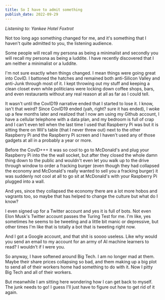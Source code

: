 ```yaml
---
title: So I have to admit something
publish_date: 2022-09-29
---
```


_Listening to: Yankee Hotel Foxtrot_

Not too long ago something changed for me, and it's something that I haven't quite admitted to you, the listening audience.

Some people will recall my persona as being a minimalist and secondly you will recall my persona as being a luddite. I have recently discovered that I am neither a minimalist or a luddite. 

I'm not sure exactly when things changed. I mean things were going great into CovID. I battoned the hatches and remained both anti-Silicon Valley and anti-Junk through most of it. I kept throwing out my stuff and keeping a clean closet even while politicians were locking down coffee shops, bars, and even restaurants without any real reason at all as far as I could tell.

It wasn't until the CovID19 narrative ended that I started to lose it. I know, isn't that weird? Since CovID19 ended (yah, right? sure it has ended), I woke up a few months later and realized that I now am using my Github account, I have a cellular telephone with a data plan, and my bedroom is full of crap and I can't even tell when the last time I used that Raspberry Pi was but it is sitting there on Wil's table (that I never threw out) next to the other Raspberry Pi and the Raspberry Pi screen and I haven't used any of those gadgets at all in a probably a year or more. 

Before the CovID+++ it was so cool to go to McDonald's and plug your Raspberry Pi into the the wall socket, but after they closed the whole damn thing down to the public and wouldn't even let you walk up to the drive through window to order a fracking burger (even though they had collapsed the economy and McDonald's really wanted to sell you a fracking burger) it was suddenly not cool at all to go sit at McDonald's with your Raspberry Pi plugged into a wall.

And yes, since they collapsed the economy there are a lot more hobos and vagrants too, so maybe that has helped to change the culture but what do I know? 

I even signed up for a Twitter account and yes it is full of bots. Not even Elon Musk's Twitter account passes the Turing Test for me. I'm like, yes sometimes he seems to be tweeting and a little bit manic or depressive, but other times I'm like that is totally a bot that is tweeting right now.

And I got a Google account, and that shit is soooo useless. Like why would you send an email to my account for an army of AI machine learners to read? I wouldn't if I were you.

So anyway, I have softened around Big Tech. I am no longer mad at them. Maybe their share prices collapsing so bad, and them making up a big plot to send all of their workers home had something to do with it. Now I pitty Big Tech and all of their workers. 

But meanwhile I am sitting here wondering how I can get back to myself. The junk needs to go! I guess I'll just have to figure out how to get rid of it again.
